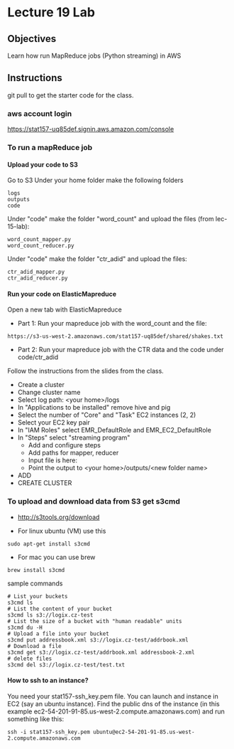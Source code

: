 Lecture 19 Lab
================

## Objectives
Learn how run MapReduce jobs (Python streaming) in AWS

## Instructions
git pull to get the starter code for the class.


### aws account login
https://stat157-uq85def.signin.aws.amazon.com/console

### To run a mapReduce job
#### Upload your code to S3
Go to  S3
Under your home folder make the following folders
```
logs
outputs
code
```
Under "code" make the folder "word_count" and upload the files (from lec-15-lab):
```
word_count_mapper.py
word_count_reducer.py
```
Under "code" make the folder "ctr_adid" and upload the files:
```
ctr_adid_mapper.py
ctr_adid_reducer.py
```

#### Run your code on ElasticMapreduce
Open a new tab with ElasticMapreduce

* Part 1: Run your mapreduce job with the word_count and the file:
```
https://s3-us-west-2.amazonaws.com/stat157-uq85def/shared/shakes.txt
```
* Part 2: Run your mapreduce job with the CTR data and the code under code/ctr_adid

Follow the instructions from the slides from the class.
* Create a cluster
* Change cluster name
* Select log path: \<your home\>/logs
* In "Applications to be installed" remove hive and pig
* Select the number of "Core" and "Task" EC2 instances (2, 2)
* Select your EC2 key pair
* In "IAM Roles" select EMR_DefaultRole and EMR_EC2_DefaultRole 
* In "Steps" select "streaming program"
  * Add and configure steps
  * Add paths for mapper, reducer
  * Input file is here:
  * Point the output to \<your home\>/outputs/\<new folder name\>
* ADD
* CREATE CLUSTER


### To upload and download data from S3 get s3cmd
* http://s3tools.org/download

* For linux ubuntu (VM) use this
```
sudo apt-get install s3cmd
```
* For mac you can use brew
```
brew install s3cmd
```

sample commands
```
# List your buckets
s3cmd ls
# List the content of your bucket
s3cmd ls s3://logix.cz-test
# List the size of a bucket with "human readable" units
s3cmd du -H 
# Upload a file into your bucket
s3cmd put addressbook.xml s3://logix.cz-test/addrbook.xml
# Download a file
s3cmd get s3://logix.cz-test/addrbook.xml addressbook-2.xml
# delete files
s3cmd del s3://logix.cz-test/test.txt
```
#### How to ssh to an instance?
You need your stat157-ssh_key.pem file. You can launch and instance in EC2 (say an ubuntu instance). Find the public dns of the instance (in this example ec2-54-201-91-85.us-west-2.compute.amazonaws.com) and run something like this:
```
ssh -i stat157-ssh_key.pem ubuntu@ec2-54-201-91-85.us-west-2.compute.amazonaws.com
```

